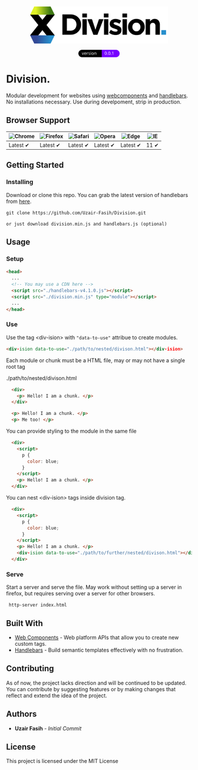 <p align="center"><img height="100" src="./assets/Division.png" alt="Sandglass logo"></p>

<p align="center">
  <img height="20" margin="20" src="./assets/version.svg" alt="Version Status" />
</p>

# Division.
Modular development for websites using 
<a href="https://www.webcomponents.org/introduction" target="_blank" rel="noopener noreferrer">webcomponents</a>
and <a href="https://handlebarsjs.com/" target="_blank" rel="noopener noreferrer">handlebars</a>. 
No installations necessary. Use during develpoment, strip in production.

## Browser Support

![Chrome](https://raw.github.com/alrra/browser-logos/master/src/chrome/chrome_48x48.png) | ![Firefox](https://raw.github.com/alrra/browser-logos/master/src/firefox/firefox_48x48.png) | ![Safari](https://raw.github.com/alrra/browser-logos/master/src/safari/safari_48x48.png) | ![Opera](https://raw.github.com/alrra/browser-logos/master/src/opera/opera_48x48.png) | ![Edge](https://raw.github.com/alrra/browser-logos/master/src/edge/edge_48x48.png) | ![IE](https://raw.github.com/alrra/browser-logos/master/src/archive/internet-explorer_9-11/internet-explorer_9-11_48x48.png) |
--- | --- | --- | --- | --- | --- |
Latest ✔ | Latest ✔ | Latest ✔ | Latest ✔ | Latest ✔ | 11 ✔ |

## Getting Started

### Installing

Download or clone this repo. You can grab the latest version of handlebars from <a href="https://handlebarsjs.com/" target="_blank" rel="noopener noreferrer">here</a>. 

```
git clone https://github.com/Uzair-Fasih/Division.git
```


```
or just download division.min.js and handlebars.js (optional)
```

## Usage

### Setup

```HTML
<head>
  ...
  <!-- You may use a CDN here -->
  <script src="./handlebars-v4.1.0.js"></script>
  <script src="./division.min.js" type="module"></script>
  ...
</head>
```

### Use

Use the tag &lt;div-ision&gt; with ``"data-to-use"`` attribue to create modules.

```HTML
<div-ision data-to-use="./path/to/nested/divison.html"></div-ision>
```
Each module or chunk must be a HTML file, may or may not have a single root tag

./path/to/nested/divison.html
```HTML
  <div>
    <p> Hello! I am a chunk. </p>
  </div>
```
```HTML
  <p> Hello! I am a chunk. </p>
  <p> Me too! </p>
```

You can provide styling to the module in the same file

```HTML
  <div>
    <script>
      p {
        color: blue;
      }
    </script>
    <p> Hello! I am a chunk. </p>
  </div>
```
You can nest &lt;div-ision&gt; tags inside division tag.

```HTML
  <div>
    <script>
      p {
        color: blue;
      }
    </script>
    <p> Hello! I am a chunk. </p>
    <div-ision data-to-use="./path/to/further/nested/divison.html"></div-ision>
  </div>
```

### Serve

Start a server and serve the file. May work without setting up a server in firefox, but requires serving over a server for other browsers. 

```
 http-server index.html
```

## Built With

* [Web Components](https://www.webcomponents.org/introduction) - Web platform APIs that allow you to create new custom tags.
* [Handlebars](https://handlebarsjs.com/) - Build semantic templates effectively with no frustration. 

## Contributing

As of now, the project lacks direction and will be continued to be updated. You can contribute by suggesting features or by making changes that reflect and extend the idea of the project.

## Authors

* **Uzair Fasih** - *Initial Commit*

## License

This project is licensed under the MIT License
